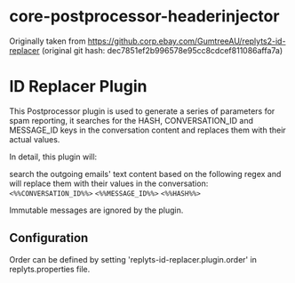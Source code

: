# core-postprocessor-headerinjector

Originally taken from https://github.corp.ebay.com/GumtreeAU/replyts2-id-replacer
(original git hash: dec7851ef2b996578e95cc8cdcef811086affa7a)

# ID Replacer Plugin

This Postprocessor plugin is used to generate a series of parameters for spam reporting, it searches for the HASH, 
CONVERSATION_ID and MESSAGE_ID keys in the conversation content and replaces them with their actual values.

In detail, this plugin will:

search the outgoing emails' text content based on the following regex and will replace them with their values
in the conversation:
`<%%CONVERSATION_ID%%>`
`<%%MESSAGE_ID%%>`
`<%%HASH%%>`

Immutable messages are ignored by the plugin.

## Configuration

Order can be defined by setting 'replyts-id-replacer.plugin.order' in replyts.properties file.
